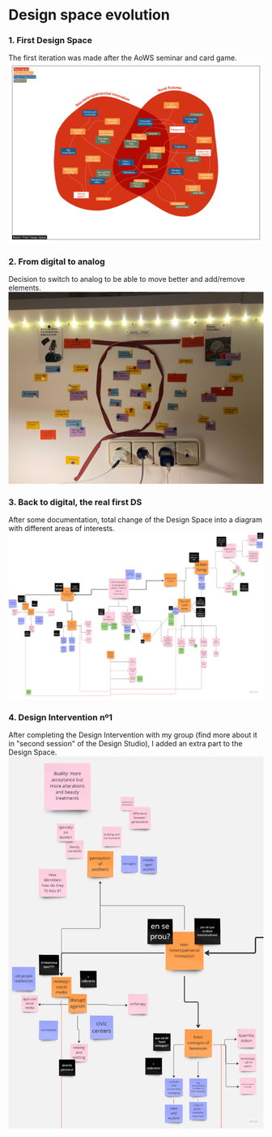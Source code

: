 # **Design space evolution**

### 1. First Design Space 
The first iteration was made after the AoWS seminar and card game.
![](../images/Design%20Studio/AoWS%20-%20Design%20Space.jpg)

### 2. From digital to analog
Decision to switch to analog to be able to move better and add/remove elements.
![](../images/Design%20Studio/DesignSpace2.jpg)

### 3. Back to digital, the real first DS
After some documentation, total change of the Design Space into a diagram with different areas of interests.
![](../images/Design%20Studio/DesignSpace3.jpg)

### 4. Design Intervention nº1
After completing the Design Intervention with my group (find more about it in "second session" of the Design Studio), I added an extra part to the Design Space.
![](../images/Design%20Studio/UpdatedDesignSpace.jpg)